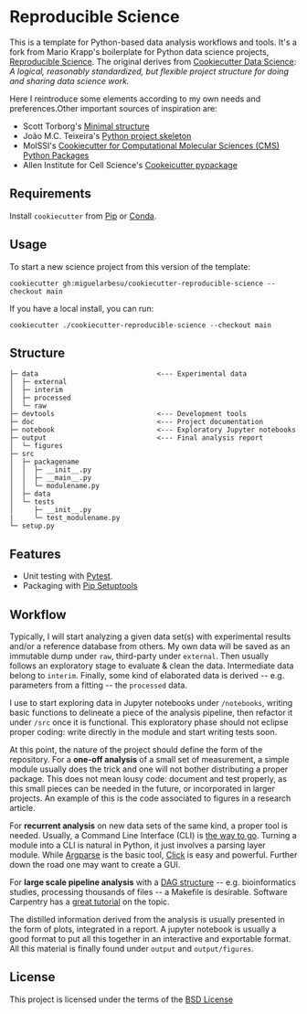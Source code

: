 Reproducible Science
====================

This is a template for Python-based data analysis workflows and tools. It's a fork from Mario Krapp's boilerplate for Python data science projects,
[Reproducible Science](https://github.com/miguelarbesu/cookiecutter-reproducible-science). The original derives from [Cookiecutter Data Science](https://github.com/drivendata/cookiecutter-data-science): *A logical, reasonably standardized, but flexible project structure for doing and sharing data science work.*

Here I reintroduce some elements according to my own needs and preferences.Other important sources of inspiration are:

- Scott Torborg's [Minimal structure](https://python-packaging.readthedocs.io/en/latest/minimal.html)
- João M.C. Teixeira's [Python project skeleton](https://github.com/joaomcteixeira/python-project-skeleton)
- MolSSI's [Cookiecutter for Computational Molecular Sciences (CMS) Python Packages](https://github.com/MolSSI/cookiecutter-cms)
- Allen Institute for Cell Science's [Cookeicutter pypackage](https://github.com/AllenCellModeling/cookiecutter-pypackage)

## Requirements

Install `cookiecutter` from [Pip](https://pypi.org/project/pip/) or [Conda](https://docs.conda.io/en/latest/).

## Usage

To start a new science project from this version of the template:

`cookiecutter gh:miguelarbesu/cookiecutter-reproducible-science --checkout main`

If you have a local install, you can run:

`cookiecutter ./cookiecutter-reproducible-science --checkout main`

## Structure

```
├─ data                             <--- Experimental data
│  ├─ external                          
│  ├─ interim
│  ├─ processed
│  └─ raw
├─ devtools                         <--- Development tools
├─ doc                              <--- Project documentation
├─ notebook                         <--- Exploratory Jupyter notebooks
├─ output                           <--- Final analysis report
│  └─ figures
├─ src
│  ├─ packagename
│  │  ├─ __init__.py
│  │  ├─ __main__.py
│  │  └─ modulename.py
│  ├─ data
│  └─ tests
│     ├─ __init__.py
|     └─ test_modulename.py
└─ setup.py
```

## Features

- Unit testing with [Pytest](https://docs.pytest.org/en/stable/).
- Packaging with [Pip Setuptools](https://setuptools.readthedocs.io/en/latest/)
<!-- 
- Environment management with conda/pyenv/virtualenv ...
- Linting with black.
- CI with Github Actions.
- Documentation with Mkdocs/Sphinx/...
- Makefile
 -->

## Workflow

Typically, I will start analyzing a given data set(s) with experimental results
and/or a reference database from others. My own data will be saved as an
immutable dump under `raw`, third-party under `external`. Then usually follows an exploratory stage to evaluate & clean the data. Intermediate data belong to `interim`. Finally, some kind of elaborated data is derived -- e.g. parameters from a fitting -- the `processed` data.

I use to start exploring data in Jupyter notebooks under `/notebooks`, writing
basic functions to delineate a piece of the analysis pipeline, then refactor it
under `/src` once it is functional. This exploratory phase should not eclipse
proper coding: write directly in the module and start writing tests soon.

At this point, the nature of the project should define the form of the
repository. For a **one-off analysis** of a small set of measurement, a simple
module usually does the trick and one will not bother distributing a proper package. This does not mean lousy code: document and test properly, as this
small pieces can be needed in the future, or incorporated in larger projects. An example of this is the code associated to figures in a research article.

For **recurrent analysis** on new data sets of the same kind, a proper tool is needed. Usually, a Command Line Interface (CLI) is [the way to go](https://github.com/joaomcteixeira/python-project-skeleton/blob/master/src/sampleproject/cli_int1.py). Turning a module into a CLI is natural in Python, it just involves a parsing layer module. While [Argparse](https://docs.python.org/3/library/argparse.html) is the basic tool, [Click](https://click.palletsprojects.com/en/7.x/) is easy and powerful. Further down the road one may want to create a GUI.

For **large scale pipeline analysis** with a [ DAG structure](https://drivendata.github.io/cookiecutter-data-science/) -- e.g. bioinformatics studies, processing thousands of files -- a Makefile is desirable. Software Carpentry has a [great tutorial](https://swcarpentry.github.io/make-novice/) on the topic. 

The distilled information derived from the analysis is usually presented in the form of plots, integrated in a report. A jupyter notebook is usually a good format to put all this together in an interactive and exportable format.
All this material is finally found under `output` and `output/figures`.

## License

This project is licensed under the terms of the [BSD License](/LICENSE)
